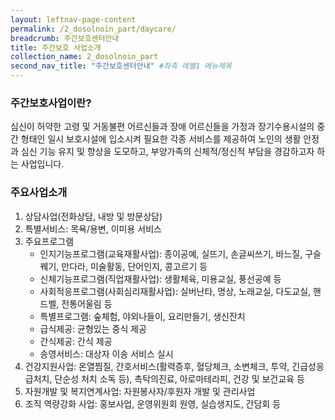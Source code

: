 ```yaml
---
layout: leftnav-page-content
permalink: /2_dosolnoin_part/daycare/
breadcrumb: 주간보호센터안내
title: 주간보호 사업소개
collection_name: 2_dosolnoin_part
second_nav_title: "주간보호센터안내" #좌측 레벨1 메뉴제목
---
```


### 주간보호사업이란?
심신이 허약한 고령 및 거동불편 어르신들과 장애 어르신들을 가정과 장기수용시설의 중간 형태인 일시 보호시설에 입소시켜 필요한 각종 서비스를 제공하여 노인의 생활 안정과 심신 기능 유지 및 향상을 도모하고, 부양가족의 신체적/정신적 부담을 경감하고자 하는 사업입니다.


### 주요사업소개
1. 상담사업(전화상담, 내방 및 방문상담)
2. 특별서비스: 목욕/용변, 이미용 서비스
3. 주요프로그램
    * 인지기능프로그램(교육재활사업): 종이공예, 실뜨기, 손글씨쓰기, 바느질, 구슬꿰기, 만다라, 미술활동, 단어인지, 콩고르기 등
    * 신체기능프로그램(직업재활사업): 생활체육, 미용교실, 풍선공예 등
    * 사회적응프로그램(사회심리재활사업): 실버난타, 명상, 노래교실, 다도교실, 핸드벨, 전통어울림 등
    * 특별프로그램: 숲체험, 야외나들이, 요리만들기, 생신잔치
    * 급식제공: 균형있는 중식 제공
    * 간식제공: 간식 제공
    * 송영서비스: 대상자 이송 서비스 실시
4. 건강지원사업: 온열찜질, 간호서비스(활력증후, 혈당체크, 소변체크, 투약, 긴급성응급처치, 단순성 처치 소독 등), 촉탁의진료, 아로마테라피, 건강 및 보건교육 등
5. 자원개발 및 복지연계사업: 자원봉사자/후원자 개발 및 관리사업
6. 조직 역량강화 사업: 홍보사업, 운영위원회 원영, 실습생지도, 간담회 등
